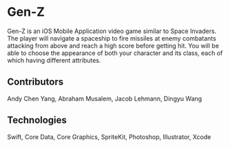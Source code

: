 # Gen-Z

Gen-Z is an iOS Mobile Application video game similar to Space Invaders. The player will navigate a spaceship to fire missiles at enemy combatants attacking from above and reach a high score before getting hit. You will be able to choose the appearance of both your character and its class, each of which having different attributes.

## Contributors

Andy Chen Yang, Abraham Musalem, Jacob Lehmann, Dingyu Wang

## Technologies

Swift, Core Data, Core Graphics, SpriteKit, Photoshop, Illustrator, Xcode
